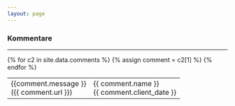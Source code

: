 ```yaml
---
layout: page
---
```

### Kommentare

<hr/>

<table id="commentsTable" class="table table-striped">
  {% for c2 in site.data.comments %}
    {% assign comment = c2[1] %}
    <tr id="comment_{{ comment.url }}" class="d-none">
      <td class="col-sm-9">
        {{comment.message }}
        <br/>
        ({{ comment.url }})
      </td>
      <td class="col-sm-3">
        {{ comment.name }}
        <br/>
        {{ comment.client_date }}
      </td>
    </tr>
  {% endfor %}
</table>

<script>

// Filter for pageURL with `?q=/git-buch/`

function filterComments() {

  var searchParams, filter, tr, i, filtered;

  searchParams = new URL(document.location).searchParams;
  filter = searchParams && searchParams.get("q") ? "comment_"+searchParams.get("q") : null;


  tr = document.getElementById("commentsTable").getElementsByTagName("tr");

  for (i = 0; i < tr.length; i++)
    if (filter == null || tr[i].id == filter)
        tr[i].classList.add("d-flex");
}

filterComments();
</script>

